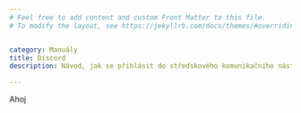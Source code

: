 ```yaml
---
# Feel free to add content and custom Front Matter to this file.
# To modify the layout, see https://jekyllrb.com/docs/themes/#overriding-theme-defaults


category: Manuály
title: Discord
description: Návod, jak se přihlásit do středskového komunikačního nástroje jménem Discord a jak jej  používat.

---
```


Ahoj
